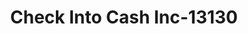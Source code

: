 ---
f_zip-code: 32433
f_state-code: FL
title: Check Into Cash Inc-13130
f_phone: 850-892-2100
f_city-only: Defuniak Springs
f_address: 100 E Nelson Ave Defuniak Springs
f_location-unique-id: '13130'
slug: check-into-cash-inc-13130
updated-on: '2024-05-30T13:46:58.046Z'
created-on: '2024-05-30T13:36:59.803Z'
published-on: '2024-05-30T13:54:32.469Z'
f_city-state: cms/city/defuniak-springs-fl.md
f_company: cms/company/check-into-cash-inc.md
f_state: cms/state/florida.md
layout: '[payday-loan].html'
tags: payday-loan
---